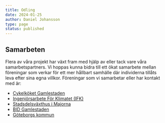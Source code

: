 ```yaml
---
title: Odling
date: 2024-01-25
author: Daniel Johansson
type: page
status: published
---
```


## Samarbeten

 Flera av våra projekt har växt fram med hjälp av eller tack vare våra
 samarbetspartners. Vi hoppas kunna bidra till ett ökat samarbete mellan
 föreningar som verkar för ett mer hållbart samhälle där individerna tillåts
 leva efter sina egna villkor. Föreningar som vi samarbetar eller har kontakt
 med är:

* <a href="https://www.cykelkoket.org/" target="_blank">Cykelköket Gamlestaden</a>
* <a href="https://ingenjorsarbeteforklimatet.se" target="_blank">Ingenjörsarbete
För Klimatet (IFK)</a>
* <a href="https://stadsdelsvaxthus.se" target="_blank">Stadsdelsväxthus i Majorna</a>
* <a href="https://bidgamlestaden.se/" target="_blank">BID Gamlestaden</a>
* <a href="https://stadsnaraodling.goteborg.se/" target="_blank">Göteborgs kommun</a>
